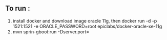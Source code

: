 ## To run :
1. install docker and download image oracle 11g, then docker run -d -p 1521:1521 -e ORACLE_PASSWORD=root epiclabs/docker-oracle-xe-11g
2. mvn sprin-gboot:run -Dserver.port=<yourport>

